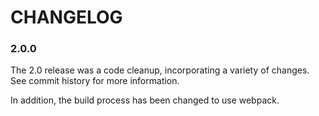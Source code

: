 # CHANGELOG

<a name="2.0.0"></a>
### 2.0.0
The 2.0 release was a code cleanup, incorporating a variety of changes.  
See commit history for more information.

In addition, the build process has been changed to use webpack.